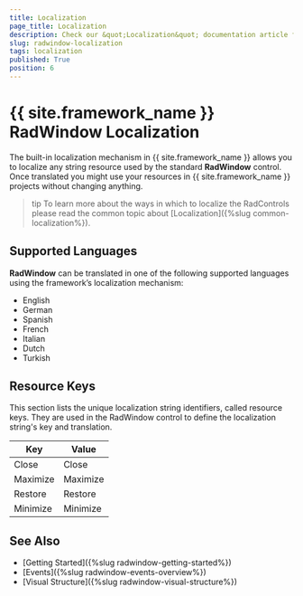 ```yaml
---
title: Localization
page_title: Localization
description: Check our &quot;Localization&quot; documentation article for the RadWindow WPF control.
slug: radwindow-localization
tags: localization
published: True
position: 6
---
```


# {{ site.framework_name }} RadWindow Localization

The built-in localization mechanism in {{ site.framework_name }} allows you to localize any string resource used by the standard __RadWindow__ control. Once translated you might use your resources in {{ site.framework_name }} projects without changing anything.

>tip To learn more about the ways in which to localize the RadControls please read the common topic about [Localization]({%slug common-localization%}).

## Supported Languages

__RadWindow__ can be translated in one of the following supported languages using the framework’s localization mechanism:

* English
* German
* Spanish
* French
* Italian
* Dutch
* Turkish

## Resource Keys

This section lists the unique localization string identifiers, called resource keys. They are used in the RadWindow control to define the localization string's key and translation.

|Key|Value|
|---|-----|
|Close|Close|
|Maximize|Maximize|
|Restore|Restore|
|Minimize|Minimize|

## See Also
 * [Getting Started]({%slug radwindow-getting-started%})
 * [Events]({%slug radwindow-events-overview%})
 * [Visual Structure]({%slug radwindow-visual-structure%})
